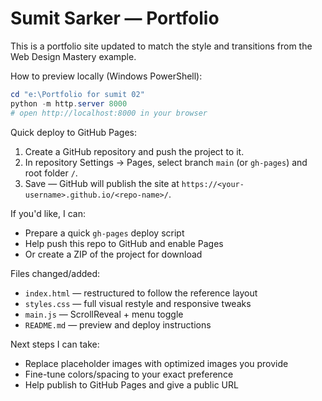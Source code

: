 # Sumit Sarker — Portfolio

This is a portfolio site updated to match the style and transitions from the Web Design Mastery example.

How to preview locally (Windows PowerShell):

```powershell
cd "e:\Portfolio for sumit 02"
python -m http.server 8000
# open http://localhost:8000 in your browser
```

Quick deploy to GitHub Pages:
1. Create a GitHub repository and push the project to it.
2. In repository Settings -> Pages, select branch `main` (or `gh-pages`) and root folder `/`.
3. Save — GitHub will publish the site at `https://<your-username>.github.io/<repo-name>/`.

If you'd like, I can:
- Prepare a quick `gh-pages` deploy script
- Help push this repo to GitHub and enable Pages
- Or create a ZIP of the project for download

Files changed/added:
- `index.html` — restructured to follow the reference layout
- `styles.css` — full visual restyle and responsive tweaks
- `main.js` — ScrollReveal + menu toggle
- `README.md` — preview and deploy instructions

Next steps I can take:
- Replace placeholder images with optimized images you provide
- Fine-tune colors/spacing to your exact preference
- Help publish to GitHub Pages and give a public URL
